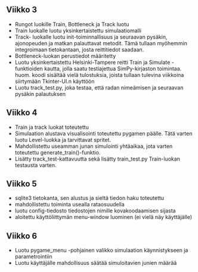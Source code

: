 ## Viikko 3
- Rungot luokille Train, Bottleneck ja Track luotu
- Train luokalle luotu yksinkertaistettu simulaatiomalli
- Track- luokalle luotu init-toiminnallisuus ja seuraavan pysäkin, ajonopeuden ja matkan palauttavat metodit. Tämä tullaan myöhemmin integroimaan tietokantaan, josta reittitiedot saadaan.
- Bottleneck-luokan perustiedot määritetty
- Luotu yksinkertaistettu Helsinki-Tampere reitti Train ja Simulate -funktioiden kautta, jolla saatu testiajettua SimPy-kirjaston toimintaa. huom. koodi sisältää vielä tulostuksia, joista tullaan tulevina viikkoina siirtymään Tkinter-UI.n käyttöön
- Luotu track_test.py, joka testaa, että radan nimeämisen ja seuraavan pysäkin palautuksen

## Viikko 4
- Train ja track luokat toteutettu
- Simulaation alustava visualisointi toteutettu pygamen päälle. Tätä varten luotu Level-luokka ja tarvittavat spritet.
- Mahdollistettu useamman junan simulointi yhtäaikaa, jota varten toteutettu generate_train()-funktio.
- Lisätty track_test-kattavuutta sekä lisätty train_test.py Train-luokan testausta varten.

## Viikko 5
- sqlite3 tietokanta, sen alustus ja sieltä tiedon haku toteutettu
- mahdollistettu toiminta usealla rataosuudella
- luotu config-tiedosto tiedostojen nimille kovakoodaamisen sijasta
- aloitettu käyttöliittymän menu-window luominen (ei vielä näy käyttäjälle)

## Viikko 6
- Luotu pygame_menu -pohjainen valikko simulaation käynnistykseen ja parametrointiin
- Luotu käyttäjälle mahdollisuus säätää simuloitavien junien määrää
